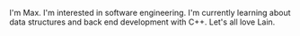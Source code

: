 I'm Max. 
I'm interested in software engineering. 
I'm currently learning about data structures and back end development with C++. 
Let's all love Lain. 
